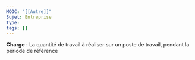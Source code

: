 ```yaml
---
MOOC: "[[Autre]]"
Sujet: Entreprise
Type: 
tags: []
---
```

**Charge** : La quantité de travail à réaliser sur un poste de travail, pendant la période de référence
